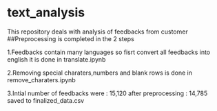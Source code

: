 # text_analysis
This repository deals with analysis of feedbacks from customer
##Preprocessing is completed in the 2 steps

1.Feedbacks contain many languages so fisrt convert all feedbacks into english it is done in translate.ipynb

2.Removing special charaters,numbers and blank rows is done in remove_charaters.ipynb

3.Intial number of feedbacks were : 15,120 after preprocessing : 14,785 saved to finalized_data.csv
